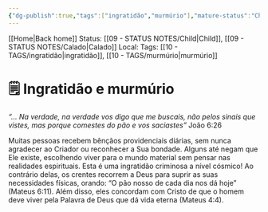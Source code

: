 ```yaml
---
{"dg-publish":true,"tags":["ingratidão","murmúrio"],"mature-status":"Child","message_category":"Devocional","created":"2025-10-16T10:27:57.981+01:00","speech-status":"Calado","local":null,"dg-note-icon":"child","noteIcon":"child","updated":"2025-10-27T15:40:28.238+00:00","title":"Ingratidão e murmúrio","dgPassFrontmatter":true,"permalink":"/05-main-notes-permanent-zettel/ingratidao-e-murmurio/"}
---
```


[[Home\|Back home]]
Status: [[09 - STATUS NOTES/Child\|Child]], [[09 - STATUS NOTES/Calado\|Calado]]
Local: 
Tags: [[10 - TAGS/ingratidão\|ingratidão]], [[10 - TAGS/murmúrio\|murmúrio]] 

# 🗒️ Ingratidão e murmúrio

_“… Na verdade, na verdade vos digo que me buscais, não pelos sinais que vistes, mas porque comestes do pão e vos saciastes”_ João 6:26

Muitas pessoas recebem bênçãos providenciais diárias, sem nunca agradecer ao Criador ou reconhecer a Sua bondade. Alguns até negam que Ele existe, escolhendo viver para o mundo material sem pensar nas realidades espirituais. Esta é uma ingratidão criminosa a nível cósmico! Ao contrário delas, os crentes recorrem a Deus para suprir as suas necessidades físicas, orando: “O pão nosso de cada dia nos dá hoje” (Mateus 6:11). Além disso, eles concordam com Cristo de que o homem deve viver pela Palavra de Deus que dá vida eterna (Mateus 4:4).